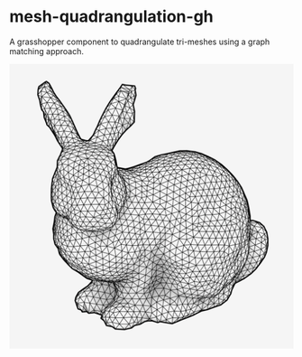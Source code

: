 # mesh-quadrangulation-gh
A grasshopper component to quadrangulate tri-meshes using a graph matching approach.

![Example](img/quadrangulation2.gif)
